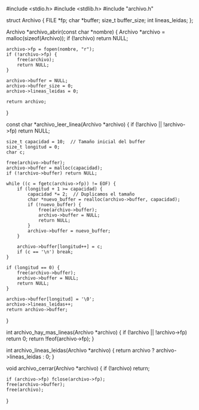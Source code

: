 #include <stdio.h>
#include <stdlib.h>
#include "archivo.h"

struct Archivo {
    FILE *fp;
    char *buffer;
    size_t buffer_size;
    int lineas_leidas;
};

Archivo *archivo_abrir(const char *nombre) {
    Archivo *archivo = malloc(sizeof(Archivo));
    if (!archivo) return NULL;

    archivo->fp = fopen(nombre, "r");
    if (!archivo->fp) {
        free(archivo);
        return NULL;
    }

    archivo->buffer = NULL;
    archivo->buffer_size = 0;
    archivo->lineas_leidas = 0;

    return archivo;
}

const char *archivo_leer_linea(Archivo *archivo) {
    if (!archivo || !archivo->fp) return NULL;

    size_t capacidad = 10;  // Tamaño inicial del buffer
    size_t longitud = 0;  
    char c;

    free(archivo->buffer);
    archivo->buffer = malloc(capacidad);
    if (!archivo->buffer) return NULL;

    while ((c = fgetc(archivo->fp)) != EOF) {
        if (longitud + 1 >= capacidad) { 
            capacidad *= 2;  // Duplicamos el tamaño
            char *nuevo_buffer = realloc(archivo->buffer, capacidad);
            if (!nuevo_buffer) {
                free(archivo->buffer);
                archivo->buffer = NULL;
                return NULL;
            }
            archivo->buffer = nuevo_buffer;
        }

        archivo->buffer[longitud++] = c;
        if (c == '\n') break;
    }

    if (longitud == 0) {
        free(archivo->buffer);
        archivo->buffer = NULL;
        return NULL;
    }

    archivo->buffer[longitud] = '\0';
    archivo->lineas_leidas++;
    return archivo->buffer;
}

int archivo_hay_mas_lineas(Archivo *archivo) {
    if (!archivo || !archivo->fp) return 0;
    return !feof(archivo->fp);
}

int archivo_lineas_leidas(Archivo *archivo) {
    return archivo ? archivo->lineas_leidas : 0;
}

void archivo_cerrar(Archivo *archivo) {
    if (!archivo) return;
    
    if (archivo->fp) fclose(archivo->fp);
    free(archivo->buffer);
    free(archivo);
}
